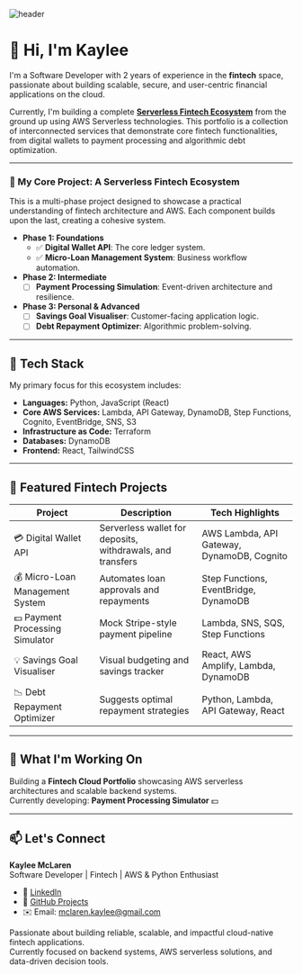 ![header](https://capsule-render.vercel.app/api?type=waving&height=200&color=gradient&text=Kaylee%20McLaren%20|%20Fintech%20Cloud%20Engineer&fontSize=35&strokeWidth=0&descAlign=0&descAlignY=0&reversal=false&fontAlign=50&fontAlignY=40)


# 👋 Hi, I'm Kaylee

I'm a Software Developer with 2 years of experience in the **fintech** space, passionate about building scalable, secure, and user-centric financial applications on the cloud.

Currently, I'm building a complete [**Serverless Fintech Ecosystem**](https://github.com/KayleeMcLaren/Serverless-Fintech-Ecosystem) from the ground up using AWS Serverless technologies. This portfolio is a collection of interconnected services that demonstrate core fintech functionalities, from digital wallets to payment processing and algorithmic debt optimization.

---

### 🚀 My Core Project: A Serverless Fintech Ecosystem

This is a multi-phase project designed to showcase a practical understanding of fintech architecture and AWS. Each component builds upon the last, creating a cohesive system.

* **Phase 1: Foundations**
    * ✅ **Digital Wallet API**: The core ledger system.
    * ✅ **Micro-Loan Management System**: Business workflow automation.
* **Phase 2: Intermediate**
    * [ ] **Payment Processing Simulation**: Event-driven architecture and resilience.
* **Phase 3: Personal & Advanced**
    * [ ] **Savings Goal Visualiser**: Customer-facing application logic.
    * [ ] **Debt Repayment Optimizer**: Algorithmic problem-solving.

---

## 🧠 Tech Stack
My primary focus for this ecosystem includes:
- **Languages:** Python, JavaScript (React)  
- **Core AWS Services:** Lambda, API Gateway, DynamoDB, Step Functions, Cognito, EventBridge, SNS, S3 
- **Infrastructure as Code:** Terraform
- **Databases:** DynamoDB 
- **Frontend:** React, TailwindCSS  

---

## 💼 Featured Fintech Projects
| Project | Description | Tech Highlights |
|----------|--------------|----------------|
| 💳 Digital Wallet API | Serverless wallet for deposits, withdrawals, and transfers | AWS Lambda, API Gateway, DynamoDB, Cognito |
| 💰 Micro-Loan Management System | Automates loan approvals and repayments | Step Functions, EventBridge, DynamoDB |
| 💵 Payment Processing Simulator | Mock Stripe-style payment pipeline | Lambda, SNS, SQS, Step Functions |
| 💡 Savings Goal Visualiser | Visual budgeting and savings tracker | React, AWS Amplify, Lambda, DynamoDB |
| 📉 Debt Repayment Optimizer | Suggests optimal repayment strategies | Python, Lambda, API Gateway, React |

---

## 🚀 What I'm Working On
Building a **Fintech Cloud Portfolio** showcasing AWS serverless architectures and scalable backend systems.  
Currently developing: **Payment Processing Simulator** 💵

---

## 📫 Let's Connect
**Kaylee McLaren**  
Software Developer | Fintech | AWS & Python Enthusiast 
- 💼 [LinkedIn](https://www.linkedin.com/in/software-dev-kaylee-mclaren/)
- 🐍 [GitHub Projects](https://github.com/KayleeMcLaren?tab=repositories)
- ✉️ Email: mclaren.kaylee@gmail.com
  
Passionate about building reliable, scalable, and impactful cloud-native fintech applications.  
Currently focused on backend systems, AWS serverless solutions, and data-driven decision tools.
